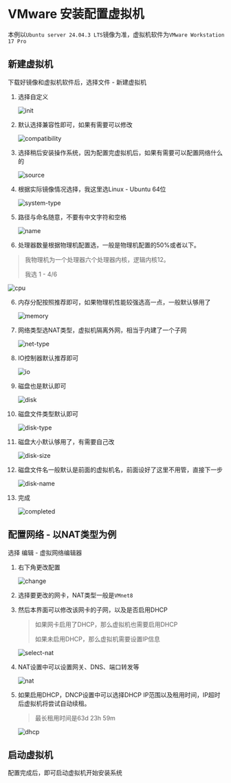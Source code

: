 # VMware 安装配置虚拟机

本例以`Ubuntu server 24.04.3 LTS`镜像为准，虚拟机软件为`VMware Workstation 17 Pro`

## 新建虚拟机

下载好镜像和虚拟机软件后，选择文件 - 新建虚拟机

1. 选择自定义

	![init](D:\plan\image\vmvare\new\init.png)

2. 默认选择兼容性即可，如果有需要可以修改

	![compatibility](D:\plan\image\vmvare\new\compatibility.png)

3. 选择稍后安装操作系统，因为配置完虚拟机后，如果有需要可以配置网络什么的

	![source](D:\plan\image\vmvare\new\source.png)

4. 根据实际镜像情况选择，我这里选Linux - Ubuntu 64位

	![system-type](D:\plan\image\vmvare\new\system-type.png)

5. 路径与命名随意，不要有中文字符和空格

	![name](D:\plan\image\vmvare\new\name.png)

6. 处理器数量根据物理机配置选，一般是物理机配置的50%或者以下。

  > 我物理机为一个处理器六个处理器内核，逻辑内核12。
  >
  > 我选 1 -  4/6

  ![cpu](D:\plan\image\vmvare\new\cpu.png)

6. 内存分配按照推荐即可，如果物理机性能较强选高一点，一般默认够用了

	![memory](D:\plan\image\vmvare\new\memory.png)

7. 网络类型选NAT类型，虚拟机隔离外网，相当于内建了一个子网

	![net-type](D:\plan\image\vmvare\new\net-type.png)

8. IO控制器默认推荐即可

	![io](D:\plan\image\vmvare\new\io.png)

9. 磁盘也是默认即可

	![disk](D:\plan\image\vmvare\new\disk.png)

11. 磁盘文件类型默认即可

    ![disk-type](D:\plan\image\vmvare\new\disk-type.png)

11. 磁盘大小默认够用了，有需要自己改

    ![disk-size](D:\plan\image\vmvare\new\disk-size.png)

12. 磁盘文件名一般默认是前面的虚拟机名，前面设好了这里不用管，直接下一步

    ![disk-name](D:\plan\image\vmvare\new\disk-name.png)

13. 完成

    ![completed](D:\plan\image\vmvare\new\completed.png)

## 配置网络 - 以NAT类型为例

选择 编辑 - 虚拟网络编辑器

1. 右下角更改配置

   ![change](D:\plan\image\vmvare\net\change.png)

2. 选择要更改的网卡，NAT类型一般是`VMnet8`

3. 然后本界面可以修改该网卡的子网，以及是否启用DHCP

   > 如果网卡启用了DHCP，那么虚拟机也需要启用DHCP
   >
   > 如果未启用DHCP，那么虚拟机需要设置IP信息

   ![select-nat](D:\plan\image\vmvare\net\select-nat.png)

4. NAT设置中可以设置网关、DNS、端口转发等

   ![nat](D:\plan\image\vmvare\net\nat.png)

5. 如果启用DHCP，DNCP设置中可以选择DHCP IP范围以及租用时间，IP超时后虚拟机将尝试自动续租。

   > 最长租用时间是63d 23h 59m

   ![dhcp](D:\plan\image\vmvare\net\dhcp.png)

## 启动虚拟机

配置完成后，即可启动虚拟机开始安装系统

